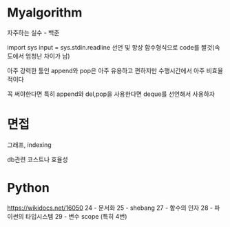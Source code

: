 # Myalgorithm

자주하는 실수 - 백준

import sys
input = sys.stdin.readline
선언 및 항상 함수형식으로 code를 짤것(속도에서 엄청난 차이가 남)

아주 강력한 툴인 append와 pop은 아주 유용하고 편하지만
수행시간에서 아주 비효율적이다

꼭 써야한다면 특히 append와 del,pop을 사용한다면
deque를 선언해서 사용하자



# 면접

그래프, indexing

db관련 코스트나 효율성


# Python 

https://wikidocs.net/16050
24 - 문서화
25 - shebang
27 - 함수의 인자
28 - 파이썬의 타입시스템
29 - 변수 scope (특히 4번)